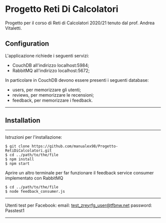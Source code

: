 # Progetto Reti Di Calcolatori
Progetto per il corso di Reti di Calcolatori 2020/21 tenuto dal prof. Andrea Vitaletti.

## Configuration
L'applicazione richiede i seguenti servizi:
* CouchDB all'indirizzo localhost:5984;
* RabbitMQ all'indirizzo localhost:5672;

In particolare in CouchDB devono essere presenti i seguenti database:
* users, per memorizzare gli utenti;
* reviews, per memorizzare le recensioni;
* feedback, per memorizzare i feedback.


-----------------

## Installation
***
Istruzioni per l'installazione:
```
$ git clone https://github.com/manualex98/Progetto-RetiDiCalcolatori.git
$ cd ../path/to/the/file
$ npm install
$ npm start
```
Aprire un altro terminale per far funzionare il feedback service consumer implementato con RabbitMQ
```
$ cd ../path/to/the/file
$ node feedback_consumer.js
```

-----------------


Utenti test per Facebook:
email: 	test_zreyrfg_user@tfbnw.net
password: Passtest1

-----------------
